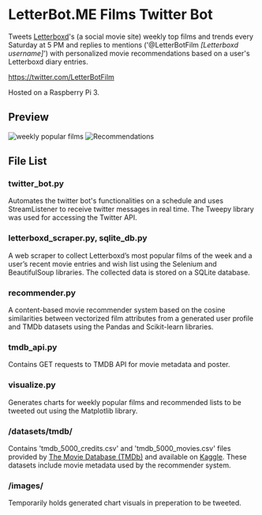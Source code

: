 # LetterBot.ME Films Twitter Bot
Tweets [Letterboxd](https://letterboxd.com/)'s (a social movie site) weekly top films and trends every Saturday at 5 PM and replies to mentions ('@LetterBotFilm *[Letterboxd username]*') with personalized movie recommendations based on a user's Letterboxd diary entries.

https://twitter.com/LetterBotFilm

Hosted on a Raspberry Pi 3.

## Preview
![weekly popular films](https://i.imgur.com/imGuTLq.png)
![Recommendations](https://i.imgur.com/Z6FEglz.png)

## File List

### twitter_bot.py
Automates the twitter bot's functionalities on a schedule and uses StreamListener to receive twitter messages in real time. The Tweepy library was used for accessing the Twitter API.

### letterboxd_scraper.py, sqlite_db.py
A web scraper to collect Letterboxd’s most popular films of the week and a user’s recent movie entries and wish list using the Selenium and BeautifulSoup libraries. The collected data is stored on a SQLite database.

### recommender.py
A content-based movie recommender system based on the cosine similarities between vectorized film attributes from a generated user profile and TMDb datasets using the Pandas and Scikit-learn libraries.

### tmdb_api.py
Contains GET requests to TMDB API for movie metadata and poster.

### visualize.py
Generates charts for weekly popular films and recommended lists to be tweeted out using the Matplotlib library.

### /datasets/tmdb/
Contains 'tmdb_5000_credits.csv' and 'tmdb_5000_movies.csv' files provided by [The Movie Database (TMDb)](https://www.themoviedb.org/) and available on [Kaggle](https://www.kaggle.com/tmdb/tmdb-movie-metadata/). These datasets include movie metadata used by the recommender system.

### /images/
Temporarily holds generated chart visuals in preperation to be tweeted.

